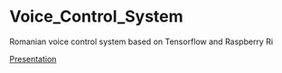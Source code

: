 # Voice_Control_System

Romanian voice control system based on Tensorflow and Raspberry Ri

[Presentation](https://github.com/Tohaneanu/Voice_Control_System/blob/main/Presentation%20and%20imges/presentation.pptx)
